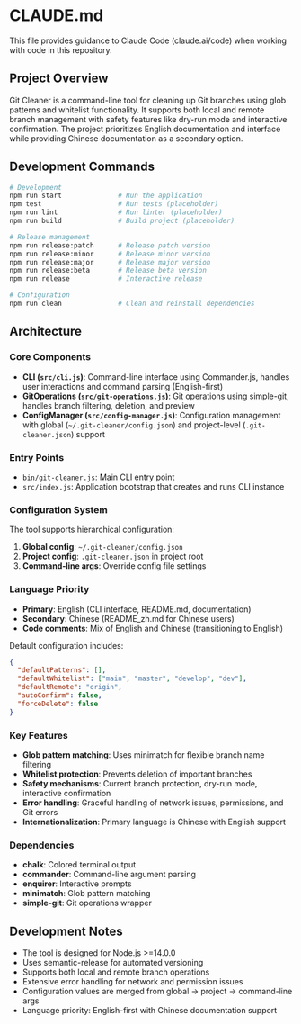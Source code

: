 # CLAUDE.md

This file provides guidance to Claude Code (claude.ai/code) when working with code in this repository.

## Project Overview

Git Cleaner is a command-line tool for cleaning up Git branches using glob patterns and whitelist functionality. It supports both local and remote branch management with safety features like dry-run mode and interactive confirmation. The project prioritizes English documentation and interface while providing Chinese documentation as a secondary option.

## Development Commands

```bash
# Development
npm run start              # Run the application
npm test                   # Run tests (placeholder)
npm run lint               # Run linter (placeholder)
npm run build              # Build project (placeholder)

# Release management
npm run release:patch      # Release patch version
npm run release:minor      # Release minor version
npm run release:major      # Release major version
npm run release:beta       # Release beta version
npm run release            # Interactive release

# Configuration
npm run clean              # Clean and reinstall dependencies
```

## Architecture

### Core Components

- **CLI (`src/cli.js`)**: Command-line interface using Commander.js, handles user interactions and command parsing (English-first)
- **GitOperations (`src/git-operations.js`)**: Git operations using simple-git, handles branch filtering, deletion, and preview
- **ConfigManager (`src/config-manager.js`)**: Configuration management with global (`~/.git-cleaner/config.json`) and project-level (`.git-cleaner.json`) support

### Entry Points

- `bin/git-cleaner.js`: Main CLI entry point
- `src/index.js`: Application bootstrap that creates and runs CLI instance

### Configuration System

The tool supports hierarchical configuration:

1. **Global config**: `~/.git-cleaner/config.json`
2. **Project config**: `.git-cleaner.json` in project root
3. **Command-line args**: Override config file settings

### Language Priority

- **Primary**: English (CLI interface, README.md, documentation)
- **Secondary**: Chinese (README_zh.md for Chinese users)
- **Code comments**: Mix of English and Chinese (transitioning to English)

Default configuration includes:

```json
{
  "defaultPatterns": [],
  "defaultWhitelist": ["main", "master", "develop", "dev"],
  "defaultRemote": "origin",
  "autoConfirm": false,
  "forceDelete": false
}
```

### Key Features

- **Glob pattern matching**: Uses minimatch for flexible branch name filtering
- **Whitelist protection**: Prevents deletion of important branches
- **Safety mechanisms**: Current branch protection, dry-run mode, interactive confirmation
- **Error handling**: Graceful handling of network issues, permissions, and Git errors
- **Internationalization**: Primary language is Chinese with English support

### Dependencies

- **chalk**: Colored terminal output
- **commander**: Command-line argument parsing
- **enquirer**: Interactive prompts
- **minimatch**: Glob pattern matching
- **simple-git**: Git operations wrapper

## Development Notes

- The tool is designed for Node.js >=14.0.0
- Uses semantic-release for automated versioning
- Supports both local and remote branch operations
- Extensive error handling for network and permission issues
- Configuration values are merged from global → project → command-line args
- Language priority: English-first with Chinese documentation support
